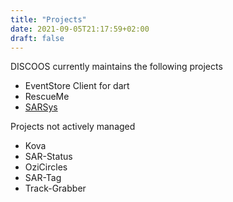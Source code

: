 ```yaml
---
title: "Projects"
date: 2021-09-05T21:17:59+02:00
draft: false
---
```


DISCOOS currently maintains the following projects

* EventStore Client for dart
* RescueMe
* [SARSys](sarsys.md)

Projects not actively managed
* Kova
* SAR-Status
* OziCircles
* SAR-Tag
* Track-Grabber
